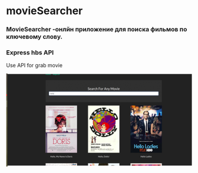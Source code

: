 # movieSearcher

### MovieSearcher  -онлйн приложение для поиска фильмов по ключевому слову.

###  Express hbs API 
Use API for grab movie 


![Gif](/public/Webp.net-gifmaker.gif)
